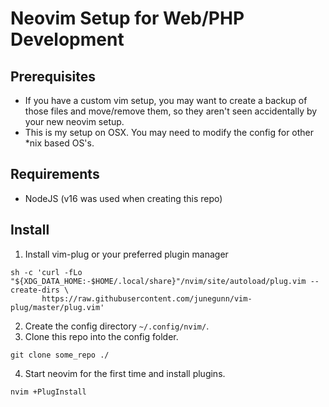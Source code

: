 # Neovim Setup for Web/PHP Development

## Prerequisites
- If you have a custom vim setup, you may want to create a backup of those files and move/remove them, so they aren't seen accidentally by your new neovim setup.
- This is my setup on OSX. You may need to modify the config for other *nix based OS's.

## Requirements
- NodeJS (v16 was used when creating this repo)

## Install
1. Install vim-plug or your preferred plugin manager
```
sh -c 'curl -fLo "${XDG_DATA_HOME:-$HOME/.local/share}"/nvim/site/autoload/plug.vim --create-dirs \
       https://raw.githubusercontent.com/junegunn/vim-plug/master/plug.vim'
```
2. Create the config directory `~/.config/nvim/`.
3. Clone this repo into the config folder.
```
git clone some_repo ./
```
4. Start neovim for the first time and install plugins.
```
nvim +PlugInstall
```
